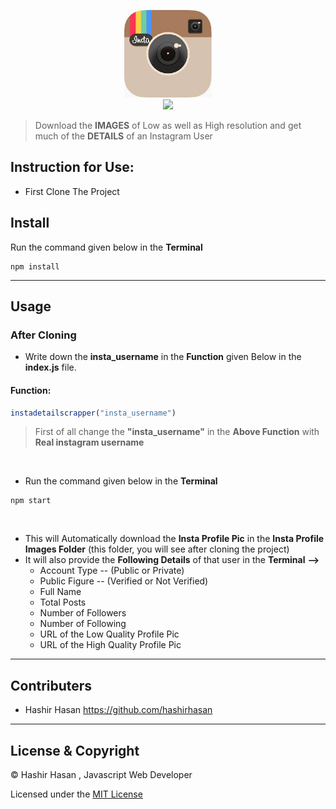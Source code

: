 <p align="center">
<img src="instagram pic/insta.jpg" width="140">
<br>
  <a href="https://travis-ci.org/hashirhasan/Insta-newsy">
  <img src="https://travis-ci.org/hashirhasan/Insta-newsy.svg?branch=master">
  </a>
</p>

>  Download the **IMAGES** of Low as well as High resolution and get much of the **DETAILS** of an Instagram User

## Instruction for Use:
 
 - First Clone The Project

## Install

Run the command given below in the **Terminal**
```
npm install 
```
---

## Usage
 
 ### **After Cloning**

- Write down the **insta_username** in the **Function** given Below in the **index.js** file.

#### Function:
```js
instadetailscrapper("insta_username")
```
> First of all change the **"insta_username"** in the **Above Function** with **Real instagram username**
<br>

- Run the command given below in the **Terminal**
```
npm start
```
<br>

- This will Automatically download the **Insta Profile Pic** in the **Insta Profile Images Folder** (this folder, you will see after cloning the project) 
- It will also  provide the **Following Details** of that user in the **Terminal** **-->**
   - Account Type -- (Public or Private) 
   - Public Figure -- (Verified or Not Verified)
   - Full Name
   - Total Posts
   - Number of Followers
   - Number of Following
   - URL of the Low Quality Profile Pic
   - URL of the High Quality Profile Pic

---

## Contributers

- Hashir Hasan  <https://github.com/hashirhasan>
  
---

## License & Copyright
 &copy; Hashir Hasan , Javascript Web Developer

 Licensed under the [MIT License](LICENSE)


